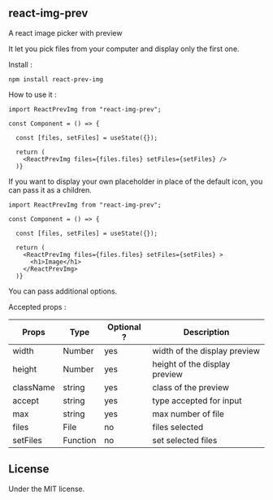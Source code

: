 ## react-img-prev

A react image picker with preview

It let you pick files from your computer and display only the first one.

Install :

`npm install react-prev-img`

How to use it :

```
import ReactPrevImg from "react-img-prev";

const Component = () => {

  const [files, setFiles] = useState({});

  return (
    <ReactPrevImg files={files.files} setFiles={setFiles} />
  )}
```

If you want to display your own placeholder in place of the default icon, you can pass it as a children.

```
import ReactPrevImg from "react-img-prev";

const Component = () => {

  const [files, setFiles] = useState({});

  return (
    <ReactPrevImg files={files.files} setFiles={setFiles} >
      <h1>Image</h1>
    </ReactPrevImg>
  )}
```

You can pass additional options.

Accepted props :

| Props     | Type     | Optional ? | Description                   |
| --------- | -------- | ---------- | ----------------------------- |
| width     | Number   | yes        | width of the display preview  |
| height    | Number   | yes        | height of the display preview |
| className | string   | yes        | class of the preview          |
| accept    | string   | yes        | type accepted for input       |
| max       | string   | yes        | max number of file            |
| files     | File     | no         | files selected                |
| setFiles  | Function | no         | set selected files            |

## License

Under the MIT license.
